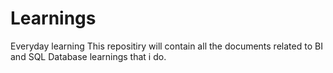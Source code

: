 # Learnings
Everyday learning
This repositiry will contain all the documents related to BI and SQL Database learnings that i do.
